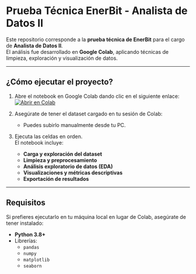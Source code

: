 # Prueba Técnica EnerBit - Analista de Datos II

Este repositorio corresponde a la **prueba técnica de EnerBit** para el cargo de **Analista de Datos II**.  
El análisis fue desarrollado en **Google Colab**, aplicando técnicas de limpieza, exploración y visualización de datos.

---

## ¿Cómo ejecutar el proyecto?

1. Abre el notebook en Google Colab dando clic en el siguiente enlace:  
   [![Abrir en Colab](https://colab.research.google.com/assets/colab-badge.svg)](https://colab.research.google.com/drive/1tFZfdzYmlSyD_-8INKU1DeRcVldmL6ue?usp=sharing)


2. Asegúrate de tener el dataset cargado en tu sesión de Colab:
   - Puedes subirlo manualmente desde tu PC.

3. Ejecuta las celdas en orden.  
   El notebook incluye:
   - **Carga y exploración del dataset**
   - **Limpieza y preprocesamiento**
   - **Análisis exploratorio de datos (EDA)**
   - **Visualizaciones y métricas descriptivas**
   - **Exportación de resultados**

---

## Requisitos

Si prefieres ejecutarlo en tu máquina local en lugar de Colab, asegúrate de tener instalado:

- **Python 3.8+**
- Librerías:
  - `pandas`
  - `numpy`
  - `matplotlib`
  - `seaborn`

